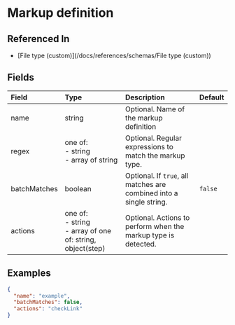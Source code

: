 
# Markup definition



## Referenced In

- [File type (custom)](/docs/references/schemas/File type (custom))

## Fields

Field | Type | Description | Default
:-- | :-- | :-- | :--
name | string | Optional. Name of the markup definition | 
regex | one of:<br/>- string<br/>- array of string | Optional. Regular expressions to match the markup type. | 
batchMatches | boolean | Optional. If `true`, all matches are combined into a single string. | `false`
actions | one of:<br/>- string<br/>- array of one of: string, object(step) | Optional. Actions to perform when the markup type is detected. | 

## Examples

```json
{
  "name": "example",
  "batchMatches": false,
  "actions": "checkLink"
}
```
